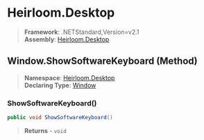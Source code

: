 # Heirloom.Desktop

> **Framework**: .NETStandard,Version=v2.1  
> **Assembly**: [Heirloom.Desktop][0]

## Window.ShowSoftwareKeyboard (Method)

> **Namespace**: [Heirloom.Desktop][0]  
> **Declaring Type**: [Window][1]

### ShowSoftwareKeyboard()

```cs
public void ShowSoftwareKeyboard()
```

> **Returns** - `void`

[0]: ../../../Heirloom.Desktop.md
[1]: ../Window.md
